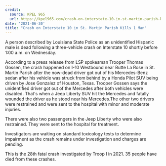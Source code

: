 ```yaml
---
credit:
  source: KPEL 965
  url: https://kpel965.com/crash-on-interstate-10-in-st-martin-parish-kills-1-man/
date: '2021-06-30'
title: "Crash on Interstate 10 in St. Martin Parish Kills 1 Man"
---
```

A person described by Louisiana State Police as an unidentified Hispanic male is dead following a three-vehicle crash on Interstate 10 shortly before 1:00 a.m. on Wednesday.

According to a press release from LSP spokesman Trooper Thomas Gossen, the crash happened on I-10 Westbound near Butte La Rose in St. Martin Parish after the now-dead driver got out of his Mercedes-Benz sedan after his vehicle was struck from behind by a Honda Pilot SUV being driven by Jose Gonzalez of Houston, Texas. Trooper Gossen says the unidentified driver got out of the Mercedes after both vehicles were disabled. That's when a Jeep Liberty SUV hit the Mercedes and fatally wounded the driver as he stood near his Mercedes.The other two drivers were restrained and were sent to the hospital with minor and moderate injuries.

There were also two passengers in the Jeep Liberty who were also restrained. They were sent to the hospital for treatment.

Investigators are waiting on standard toxicology tests to determine impairment as the crash remains under investigation and charges are pending.

This is the 28th fatal crash investigated by Troop I in 2021. 35 people have died from these crashes.
